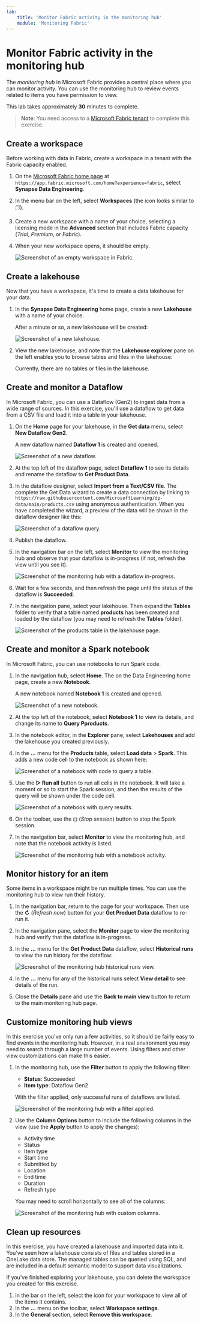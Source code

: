 ```yaml
---
lab:
    title: 'Monitor Fabric activity in the monitoring hub'
    module: 'Monitoring Fabric'
---
```


# Monitor Fabric activity in the monitoring hub

The *monitoring hub* in Microsoft Fabric provides a central place where you can monitor activity. You can use the monitoring hub to review events related to items you have permission to view.

This lab takes approximately **30** minutes to complete.

> **Note**: You need access to a [Microsoft Fabric tenant](https://learn.microsoft.com/fabric/get-started/fabric-trial) to complete this exercise.

## Create a workspace

Before working with data in Fabric, create a workspace in a tenant with the Fabric capacity enabled.

1. On the [Microsoft Fabric home page](https://app.fabric.microsoft.com/home?experience=fabric) at `https://app.fabric.microsoft.com/home?experience=fabric`, select **Synapse Data Engineering**.
1. In the menu bar on the left, select **Workspaces** (the icon looks similar to &#128455;).
1. Create a new workspace with a name of your choice, selecting a licensing mode in the **Advanced** section that includes Fabric capacity (*Trial*, *Premium*, or *Fabric*).
1. When your new workspace opens, it should be empty.

    ![Screenshot of an empty workspace in Fabric.](./Images/new-workspace.png)

## Create a lakehouse

Now that you have a workspace, it's time to create a data lakehouse for your data.

1. In the **Synapse Data Engineering** home page, create a new **Lakehouse** with a name of your choice.

    After a minute or so, a new lakehouse will be created:

    ![Screenshot of a new lakehouse.](./Images/new-lakehouse.png)

1. View the new lakehouse, and note that the **Lakehouse explorer** pane on the left enables you to browse tables and files in the lakehouse:

    Currently, there are no tables or files in the lakehouse.

## Create and monitor a Dataflow

In Microsoft Fabric, you can use a Dataflow (Gen2) to ingest data from a wide range of sources. In this exercise, you'll use a dataflow to get data from a CSV file and load it into a table in your lakehouse.

1. On the **Home** page for your lakehouse, in the **Get data** menu, select **New Dataflow Gen2**.

   A new dataflow named **Dataflow 1** is created and opened.

    ![Screenshot of a new dataflow.](./Images/new-data-flow.png)

1. At the top left of the dataflow page, select **Dataflow 1** to see its details and rename the dataflow to **Get Product Data**.
1. In the dataflow designer, select **Import from a Text/CSV file**. The  complete the Get Data wizard to create a data connection by linking to `https://raw.githubusercontent.com/MicrosoftLearning/dp-data/main/products.csv` using anonymous authentication. When you have completed the wizard, a preview of the data will be shown in the dataflow designer like this:

    ![Screenshot of a dataflow query.](./Images/data-flow-query.png)

1. Publish the dataflow.
1. In the navigation bar on the left, select **Monitor** to view the monitoring hub and observe that your dataflow is in-progress (if not, refresh the view until you see it).

    ![Screenshot of the monitoring hub with a dataflow in-progress.](./Images/monitor-dataflow.png)

1. Wait for a few seconds, and then refresh the page until the status of the dataflow is **Succeeded**.
1. In the navigation pane, select your lakehouse. Then expand the **Tables** folder to verify that a table named **products** has been created and loaded by the dataflow (you may need to refresh the **Tables** folder).

    ![Screenshot of the products table in the lakehouse page.](./Images/products-table.png)

## Create and monitor a Spark notebook

In Microsoft Fabric, you can use notebooks to run Spark code.

1. In the navigation hub, select **Home**. The  on the Data Engineering home page, create a new **Notebook**.

    A new notebook named **Notebook 1** is created and opened.

    ![Screenshot of a new notebook.](./Images/new-notebook.png)

1. At the top left of the notebook, select **Notebook 1** to view its details, and change its name to **Query Pproducts**.
1. In the notebook editor, in the **Explorer** pane, select **Lakehouses** and add the lakehouse you created previously.
1. In the **...** menu for the **Products** table, select **Load data** > **Spark**. This adds a new code cell to the notebook as shown here:

    ![Screenshot of a notebook with code to query a table.](./Images/load-spark.png)

1. Use the **&#9655; Run all** button to run all cells in the notebook. It will take a moment or so to start the Spark session, and then the results of the query will be shown under the code cell.

    ![Screenshot of a notebook with query results.](./Images/notebook-output.png)

1. On the toolbar, use the **&#9723;** (*Stop session*) button to stop the Spark session.
1. In the navigation bar, select **Monitor** to view the monitoring hub, and note that the notebook activity is listed.

    ![Screenshot of the monitoring hub with a notebook activity.](./Images/monitor-notebook.png)

## Monitor history for an item

Some items in a workspace might be run multiple times. You can use the monitoring hub to view run their history.

1. In the navigation bar, return to the page for your workspace. Then use the **&#8635;** (*Refresh now*) button for your **Get Product Data** dataflow to re-run it.
1. In the navigation pane, select the **Monitor** page to view the monitoring hub and verify that the dataflow is in-progress.
1. In the **...** menu for the **Get Product Data** dataflow, select **Historical runs** to view the run history for the dataflow:

    ![Screenshot of the monitoring hub historical runs view.](./Images/historical-runs.png)

1. In the **...** menu for any of the historical runs select **View detail** to see details of the run.
1. Close the **Details** pane and use the **Back to main view** button to return to the main monitoring hub page.

## Customize monitoring hub views

In this exercise you've only run a few activities, so it should be fairly easy to find events in the monitoring hub. However, in a real environment you may need to search through a large number of events. Using filters and other view customizations can make this easier.

1. In the monitoring hub, use the **Filter** button to apply the following filter:
    - **Status**: Succeeeded
    - **Item type**: Dataflow Gen2

    With the filter applied, only successful runs of dataflows are listed.

    ![Screenshot of the monitoring hub with a filter applied.](./Images/monitor-filter.png)

1. Use the **Column Options** button to include the following columns in the view (use the **Apply** button to apply the changes):
    - Activity time
    - Status
    - Item type
    - Start time
    - Submitted by
    - Location
    - End time
    - Duration
    - Refresh type

    You may need to scroll horizontally to see all of the columns:

    ![Screenshot of the monitoring hub with custom columns.](./Images/monitor-columns.png)

## Clean up resources

In this exercise, you have created a lakehouse and imported data into it. You've seen how a lakehouse consists of files and tables stored in a OneLake data store. The managed tables can be queried using SQL, and are included in a default semantic model to support data visualizations.

If you've finished exploring your lakehouse, you can delete the workspace you created for this exercise.

1. In the bar on the left, select the icon for your workspace to view all of the items it contains.
2. In the **...** menu on the toolbar, select **Workspace settings**.
3. In the **General** section, select **Remove this workspace**.
